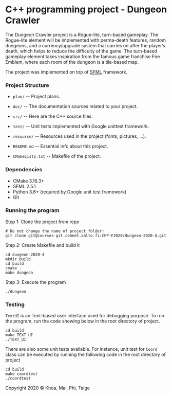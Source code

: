 # C++ programming project - Dungeon Crawler

The Dungeon Crawler project is a Rogue-lite, turn-based gameplay. The Rogue-lite element will be implemented with perma-death features, random dungeons, and a currency/upgrade system that carries on after the player’s death, which helps to reduce the difficulty of the game. The turn-based gameplay element takes inspiration from the famous game franchise Fire Emblem, where each room of the dungeon is a tile-based map.

The project was implemented on top of [SFML](https://www.sfml-dev.org/index.php) framework.

### Project Structure

  * `plan/` -- Project plans.

  * `doc/` -- The documentation sources related to your project.

  * `src/` -- Here are the C++ source files.

  * `test/` -- Unit tests implemented with Google unittest framework. 

  * `resource/` -- Resources used in the project (fonts, pictures, ...).

  * `README.md` -- Essential info about this project. 

  * `CMakeLists.txt` -- Makefile of the project. 


### Dependencies
- CMake 3.16.3+
- SFML 2.5.1
- Python 3.6+ (required by Google unit test framework)
- Git

### Running the program
Step 1: Clone the project from repo
```shell
# Do not change the name of project folder!
git clone git@courses-git.comnet.aalto.fi:CPP-F2020/dungeon-2020-4.git 
```
Step 2: Create Makefile and build it
```shell
cd dungeon-2020-4
mkdir build
cd build
cmake .
make dungeon
```
Step 3: Execute the program
```shell
./dungeon
```

### Testing
`TextUI` is an Text-based user interface used for debugging purpose. 
To run the program, run the code showing below in the root directory of project. 
 ```shell
cd build
make TEXT_UI
./TEXT_UI
```
There are also some unit tests available. For instance, unit test for `Coord` class 
can be executed by running the following code in the root directory of project
 ```shell
cd build
make coordtest
./coordtest
```

Copyright 2020 © Khoa, Mai, Phi, Taige